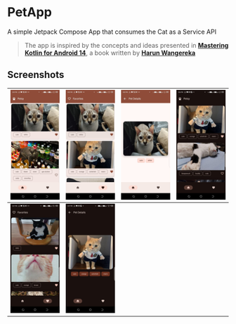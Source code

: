 # PetApp
A simple Jetpack Compose App that consumes the Cat as a Service API
> The app is inspired by the concepts and ideas presented in [<b>Mastering Kotlin for Android 14</b>](https://www.amazon.com/Mastering-Kotlin-Android-14-libraries/dp/1837631719/ref=tmm_pap_swatch_0?link_from_packtlink=yes),
a book written by [<b>Harun Wangereka</b>](https://www.linkedin.com/in/harun-wangereka-442b37b9/)
##
## Screenshots
| <img src="screenshots/1.jpeg"/> | <img src="screenshots/2.jpeg"/> | <img src="screenshots/3.jpeg"/> | <img src="screenshots/4.jpeg"/> |
|:-------------------------------:|:-------------------------------:|:-------------------------------:|:-------------------------------:|
| <img src="screenshots/5.jpeg"/> | <img src="screenshots/6.jpeg"/> |

